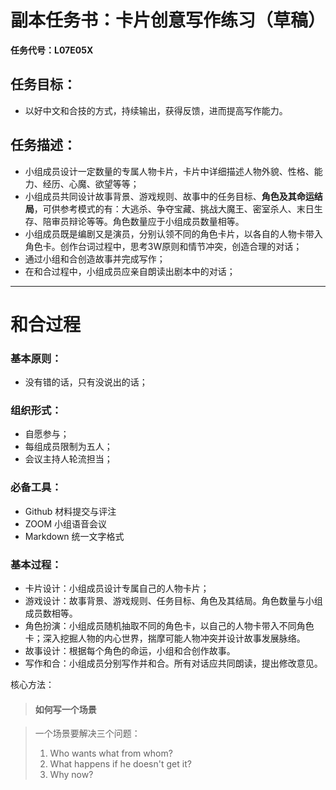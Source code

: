 # 副本任务书：卡片创意写作练习（草稿）

**任务代号：L07E05X**

## 任务目标：

* 以好中文和合技的方式，持续输出，获得反馈，进而提高写作能力。


## 任务描述：

* 小组成员设计一定数量的专属人物卡片，卡片中详细描述人物外貌、性格、能力、经历、心魔、欲望等等；
* 小组成员共同设计故事背景、游戏规则、故事中的任务目标、**角色及其命运结局**，可供参考模式的有：大逃杀、争夺宝藏、挑战大魔王、密室杀人、末日生存、陪审员辩论等等。角色数量应于小组成员数量相等。
* 小组成员既是编剧又是演员，分别认领不同的角色卡片，以各自的人物卡带入角色卡。创作台词过程中，思考3W原则和情节冲突，创造合理的对话；
* 通过小组和合创造故事并完成写作；
* 在和合过程中，小组成员应亲自朗读出剧本中的对话；

***

# 和合过程

### 基本原则：

* 没有错的话，只有没说出的话；

### 组织形式：

* 自愿参与；
* 每组成员限制为五人；
* 会议主持人轮流担当；

### 必备工具：

* Github 材料提交与评注
* ZOOM 小组语音会议
* Markdown 统一文字格式

### 基本过程：

* 卡片设计：小组成员设计专属自己的人物卡片；
* 游戏设计：故事背景、游戏规则、任务目标、角色及其结局。角色数量与小组成员数相等。
* 角色扮演：小组成员随机抽取不同的角色卡，以自己的人物卡带入不同角色卡；深入挖掘人物的内心世界，揣摩可能人物冲突并设计故事发展脉络。
* 故事设计：根据每个角色的命运，小组和合创作故事。
* 写作和合：小组成员分别写作并和合。所有对话应共同朗读，提出修改意见。



核心方法：
> #### 如何写一个场景

> 一个场景要解决三个问题：
> 1. Who wants what from whom?
> 2. What happens if he doesn't get it?
> 3. Why now?
